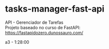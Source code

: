 # tasks-manager-fast-api

API - Gerenciador de Tarefas <br>
Projeto baseado no curso de FastAPI: https://fastapidozero.dunossauro.com/

a3 - 1:28:00